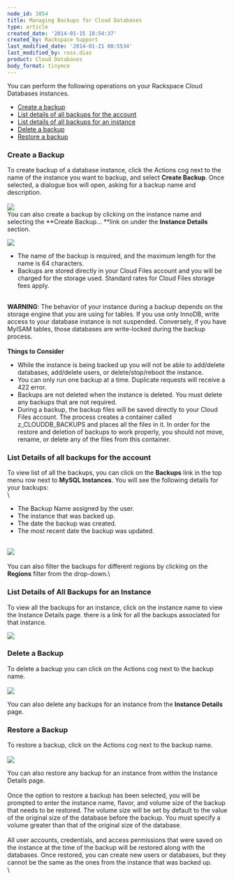 ```yaml
---
node_id: 3854
title: Managing Backups for Cloud Databases
type: article
created_date: '2014-01-15 18:54:37'
created_by: Rackspace Support
last_modified_date: '2014-01-21 00:5534'
last_modified_by: ross.diaz
product: Cloud Databases
body_format: tinymce
---
```


You can perform the following operations on your Rackspace Cloud
Databases instances.

-   [Create a backup](#CreateBackup)
-   [List details of all backups for the account](#ListDetails)
-   [List details of all backups for an instance](#ListDetailsInstance)
-   [Delete a backup](#DeletingBackups)
-   [Restore a backup](#RestoringBackups)

### 

### Create a Backup

To create backup of a database instance, click the Actions cog next to
the name of the instance you want to backup, and select **Create
Backup**.  Once selected, a dialogue box will open, asking for a backup
name and description.\
\
![](/knowledge_center/sites/default/files/field/image/CreateBackup.png)\
You can also create a backup by clicking on the instance name and
selecting the **Create Backup... **link on under the **Instance
Details** section.

![](/knowledge_center/sites/default/files/field/image/InstanceDetails.png)

-   The name of the backup is required, and the maximum length for the
    name is 64 characters.
-   Backups are stored directly in your Cloud Files account and you will
    be charged for the storage used.  Standard rates for Cloud Files
    storage fees apply. 

\
**WARNING**:  The behavior of your instance during a backup depends on
the storage engine that you are using for tables.  If you use only
InnoDB, write access to your database instance is not suspended. 
Conversely, if you have MyISAM tables, those databases are write-locked
during the backup process.\
\
**Things to Consider**

-   While the instance is being backed up you will not be able to
    add/delete databases, add/delete users, or delete/stop/reboot the
    instance.
-   You can only run one backup at a time. Duplicate requests will
    receive a 422 error.
-   Backups are not deleted when the instance is deleted. You must
    delete any backups that are not required.
-   During a backup, the backup files will be saved directly to your
    Cloud Files account. The process creates a container called
    z\_CLOUDDB\_BACKUPS and places all the files in it. In order for the
    restore and deletion of backups to work properly, you should not
    move, rename, or delete any of the files from this container.

### List Details of all backups for the account

To view list of all the backups, you can click on the **Backups** link
in the top menu row next to **MySQL Instances**. You will see the
following details for your backups:\
\

-   The Backup Name assigned by the user.
-   The instance that was backed up.
-   The date the backup was created. 
-   The most recent date the backup was updated.

\
![](/knowledge_center/sites/default/files/field/image/ListBackup.png)\
\
You can also filter the backups for different regions by clicking on the
**Regions** filter from the drop-down.\

### List Details of All Backups for an Instance

To view all the backups for an instance, click on the instance name to
view the Instance Details page.  there is a link for all the backups
associated for that instance.

![](/knowledge_center/sites/default/files/field/image/ListDetailsInstance.png)

### Delete a Backup

To delete a backup you can click on the Actions cog next to the backup
name.\
\
![](/knowledge_center/sites/default/files/field/image/InstanceBackups.png)

You can also delete any backups for an instance from the **Instance
Details** page.

### Restore a Backup

To restore a backup, click on the Actions cog next to the backup name.\
\
![](/knowledge_center/sites/default/files/field/image/RestoreBackup.png)

You can also restore any backup for an instance from within the Instance
Details page.\
\
Once the option to restore a backup has been selected, you will be
prompted to enter the instance name, flavor, and volume size of the
backup that needs to be restored.  The volume size will be set by
default to the value of the original size of the database before the
backup.  You must specify a volume greater than that of the original
size of the database.\
\
All user accounts, credentials, and access permissions that were saved
on the instance at the time of the backup will be restored along with
the databases. Once restored, you can create new users or databases, but
they cannot be the same as the ones from the instance that was backed
up.\
\


